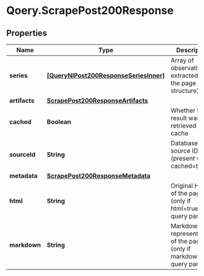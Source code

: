 # Qoery.ScrapePost200Response

## Properties

Name | Type | Description | Notes
------------ | ------------- | ------------- | -------------
**series** | [**[QueryNlPost200ResponseSeriesInner]**](QueryNlPost200ResponseSeriesInner.md) | Array of observations extracted from the page (flat structure) | 
**artifacts** | [**ScrapePost200ResponseArtifacts**](ScrapePost200ResponseArtifacts.md) |  | [optional] 
**cached** | **Boolean** | Whether this result was retrieved from cache | [optional] 
**sourceId** | **String** | Database source ID (present when cached&#x3D;true) | [optional] 
**metadata** | [**ScrapePost200ResponseMetadata**](ScrapePost200ResponseMetadata.md) |  | [optional] 
**html** | **String** | Original HTML of the page (only if html&#x3D;true query param) | [optional] 
**markdown** | **String** | Markdown representation of the page (only if markdown&#x3D;true query param) | [optional] 


